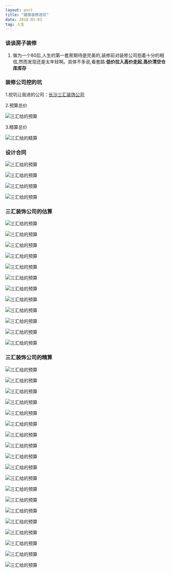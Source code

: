 ```yaml
---
layout: post
title: "婚房装修进坑"
date: 2018-05-03   
tag: 人生
---
```


### 谈谈房子装修

1. 做为一个80后,人生的第一套房期待是完美的,装修前对装修公司抱着十分的相信,然而发现还是太年轻啊。具体不多说,看套路:__低价拉入高价走起__,__高价清空仓库库存__

### 装修公司挖的坑

1.挖坑让我进的公司：[长沙三汇装饰公司](http://www.cssanhui.com/)

2.预算总价

![三汇给的预算](/images/三汇装饰的坑/预算合同/预算总价.png)

3.精算总价

![三汇给的精算](/images/三汇装饰的坑/精算合同/精算总价.png)


### 设计合同

![三汇给的预算](/images/三汇装饰的坑/设计合同/01.png)

![三汇给的预算](/images/三汇装饰的坑/设计合同/02.png)

![三汇给的预算](/images/三汇装饰的坑/设计合同/03.png)

![三汇给的预算](/images/三汇装饰的坑/设计合同/04.png)

### 三汇装饰公司的估算

![三汇给的预算](/images/三汇装饰的坑/预算合同/01.png)

![三汇给的预算](/images/三汇装饰的坑/预算合同/02.png)

![三汇给的预算](/images/三汇装饰的坑/预算合同/03.png)

![三汇给的预算](/images/三汇装饰的坑/预算合同/04.png)

![三汇给的预算](/images/三汇装饰的坑/预算合同/05.png)

![三汇给的预算](/images/三汇装饰的坑/预算合同/06.png)

![三汇给的预算](/images/三汇装饰的坑/预算合同/07.png)

![三汇给的预算](/images/三汇装饰的坑/预算合同/08.png)

![三汇给的预算](/images/三汇装饰的坑/预算合同/09.png)

![三汇给的预算](/images/三汇装饰的坑/预算合同/11.png)

![三汇给的预算](/images/三汇装饰的坑/预算合同/12.png)

![三汇给的预算](/images/三汇装饰的坑/预算合同/预算总价.png)


### 三汇装饰公司的精算

![三汇给的预算](/images/三汇装饰的坑/精算合同/01.png)

![三汇给的预算](/images/三汇装饰的坑/精算合同/02.png)

![三汇给的预算](/images/三汇装饰的坑/精算合同/03.png)

![三汇给的预算](/images/三汇装饰的坑/精算合同/04.png)

![三汇给的预算](/images/三汇装饰的坑/精算合同/05.png)

![三汇给的预算](/images/三汇装饰的坑/精算合同/06.png)

![三汇给的预算](/images/三汇装饰的坑/精算合同/07.png)

![三汇给的预算](/images/三汇装饰的坑/精算合同/08.png)

![三汇给的预算](/images/三汇装饰的坑/精算合同/09.png)

![三汇给的预算](/images/三汇装饰的坑/精算合同/11.png)

![三汇给的预算](/images/三汇装饰的坑/精算合同/12.png)

![三汇给的预算](/images/三汇装饰的坑/精算合同/13.png)

![三汇给的预算](/images/三汇装饰的坑/精算合同/14.png)

![三汇给的预算](/images/三汇装饰的坑/精算合同/15.png)

![三汇给的预算](/images/三汇装饰的坑/精算合同/16.png)

![三汇给的预算](/images/三汇装饰的坑/精算合同/17.png)

![三汇给的预算](/images/三汇装饰的坑/精算合同/18.png)

![三汇给的预算](/images/三汇装饰的坑/精算合同/19.png)

![三汇给的预算](/images/三汇装饰的坑/精算合同/精算总价.png)